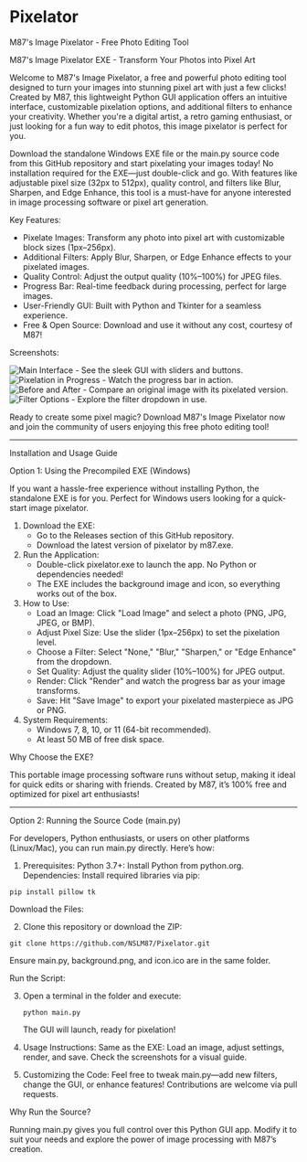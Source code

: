 # Pixelator
M87's Image Pixelator - Free Photo Editing Tool

M87's Image Pixelator EXE - Transform Your Photos into Pixel Art

Welcome to M87's Image Pixelator, a free and powerful photo editing tool designed to turn your images into stunning pixel art with just a few clicks! Created by M87, this lightweight Python GUI application offers an intuitive interface, customizable pixelation options, and additional filters to enhance your creativity. Whether you're a digital artist, a retro gaming enthusiast, or just looking for a fun way to edit photos, this image pixelator is perfect for you.

Download the standalone Windows EXE file or the main.py source code from this GitHub repository and start pixelating your images today! No installation required for the EXE—just double-click and go. With features like adjustable pixel size (32px to 512px), quality control, and filters like Blur, Sharpen, and Edge Enhance, this tool is a must-have for anyone interested in image processing software or pixel art generation.

Key Features:

  - Pixelate Images: Transform any photo into pixel art with customizable block sizes (1px–256px).
  - Additional Filters: Apply Blur, Sharpen, or Edge Enhance effects to your pixelated images.
  - Quality Control: Adjust the output quality (10%–100%) for JPEG files.
  - Progress Bar: Real-time feedback during processing, perfect for large images.
  - User-Friendly GUI: Built with Python and Tkinter for a seamless experience.
  - Free & Open Source: Download and use it without any cost, courtesy of M87!

Screenshots:
  
  ![Main Interface](screenshot1.png) - See the sleek GUI with sliders and buttons.
  ![Pixelation in Progress](screenshot2.png) - Watch the progress bar in action.
  ![Before and After](screenshot3.png) - Compare an original image with its pixelated version.
  ![Filter Options](screenshot4.png) - Explore the filter dropdown in use.

Ready to create some pixel magic? Download M87's Image Pixelator now and join the community of users enjoying this free photo editing tool!

_________________________________________________________________________________________________________________________________________________________________________________________________________________

Installation and Usage Guide

Option 1: Using the Precompiled EXE (Windows)

If you want a hassle-free experience without installing Python, the standalone EXE is for you. Perfect for Windows users looking for a quick-start image pixelator.

   1. Download the EXE:
       - Go to the Releases section of this GitHub repository.
       - Download the latest version of   pixelator by m87.exe.
   2. Run the Application:
       - Double-click pixelator.exe to launch the app. No Python or dependencies needed!
       - The EXE includes the background image and icon, so everything works out of the box.
   3. How to Use:
       - Load an Image: Click "Load Image" and select a photo (PNG, JPG, JPEG, or BMP).
       - Adjust Pixel Size: Use the slider (1px–256px) to set the pixelation level.
       - Choose a Filter: Select "None," "Blur," "Sharpen," or "Edge Enhance" from the dropdown.
       - Set Quality: Adjust the quality slider (10%–100%) for JPEG output.
       - Render: Click "Render" and watch the progress bar as your image transforms.
       - Save: Hit "Save Image" to export your pixelated masterpiece as JPG or PNG.
   4. System Requirements:
       - Windows 7, 8, 10, or 11 (64-bit recommended).
       - At least 50 MB of free disk space.

Why Choose the EXE?

This portable image processing software runs without setup, making it ideal for quick edits or sharing with friends. Created by M87, it’s 100% free and optimized for pixel art enthusiasts!

_________________________________________________________________________________________________________________________________________________________________________________________________________________

Option 2: Running the Source Code (main.py)

For developers, Python enthusiasts, or users on other platforms (Linux/Mac), you can run main.py directly. Here’s how:

   1. Prerequisites:
        Python 3.7+: Install Python from python.org.
        Dependencies: Install required libraries via pip:

    pip install pillow tk

Download the Files:

   2. Clone this repository or download the ZIP:

    git clone https://github.com/NSLM87/Pixelator.git
    
  Ensure main.py, background.png, and icon.ico are in the same folder.

Run the Script:

   3. Open a terminal in the folder and execute:

          python main.py
      
        The GUI will launch, ready for pixelation!
      
   4. Usage Instructions:
        Same as the EXE: Load an image, adjust settings, render, and save.
        Check the screenshots for a visual guide.
   5. Customizing the Code:
        Feel free to tweak main.py—add new filters, change the GUI, or enhance features!
        Contributions are welcome via pull requests.

Why Run the Source?

Running main.py gives you full control over this Python GUI app. Modify it to suit your needs and explore the power of image processing with M87’s creation.

